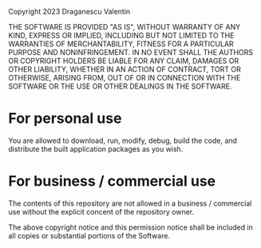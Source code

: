 Copyright 2023 Draganescu Valentin

THE SOFTWARE IS PROVIDED "AS IS", WITHOUT WARRANTY OF ANY KIND, EXPRESS OR IMPLIED, INCLUDING BUT NOT LIMITED TO THE WARRANTIES OF MERCHANTABILITY, FITNESS FOR A PARTICULAR PURPOSE AND NONINFRINGEMENT. IN NO EVENT SHALL THE AUTHORS OR COPYRIGHT HOLDERS BE LIABLE FOR ANY CLAIM, DAMAGES OR OTHER LIABILITY, WHETHER IN AN ACTION OF CONTRACT, TORT OR OTHERWISE, ARISING FROM, OUT OF OR IN CONNECTION WITH THE SOFTWARE OR THE USE OR OTHER DEALINGS IN THE SOFTWARE.

# For personal use

You are allowed to download, run, modify, debug, build the code, and distribute the built application packages as you wish. 

# For business / commercial use
The contents of this repository are not allowed in a business / commercial use without the explicit concent of the repository owner.

The above copyright notice and this permission notice shall be included in all copies or substantial portions of the Software.